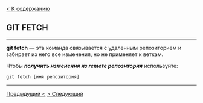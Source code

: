[< К содержанию](./readme.md)

## GIT FETCH

___

**git fetch** — эта команда связывается с удаленным репозиторием и забирает из него все изменения, но не применяет к веткам.

Чтобы ***получить изменения из remote репозитория*** используйте:

`git fetch [имя репозитория]`

---

[Предыдущий <](./config.md) [> Следующий](./init.md)